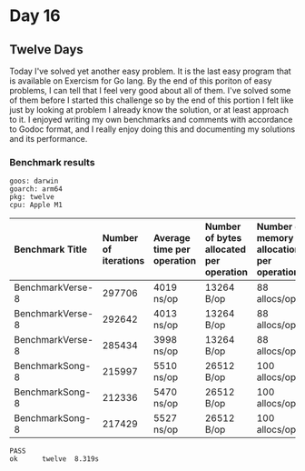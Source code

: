 # Day 16

## Twelve Days

Today I've solved yet another easy problem. It is the last easy program that is
available on Exercism for Go lang. By the end of this poriton of easy problems, I
can tell that I feel very good about all of them. I've solved some of them before I
started this challenge so by the end of this portion I felt like just by looking at
problem I already know the solution, or at least approach to it. I enjoyed writing
my own benchmarks and comments with accordance to Godoc format, and I really
enjoy doing this and documenting my solutions and its performance.

### Benchmark results

```shell
goos: darwin
goarch: arm64
pkg: twelve
cpu: Apple M1
```

|Benchmark Title|Number of iterations|Average time per operation|Number of bytes allocated per operation|Number of memory allocations per operation
|:---|:---|:---|:---|:---
|BenchmarkVerse-8          |297706              |4019 ns/op           |13264 B/op         |88 allocs/op
|BenchmarkVerse-8          |292642              |4013 ns/op           |13264 B/op         |88 allocs/op
|BenchmarkVerse-8          |285434              |3998 ns/op           |13264 B/op         |88 allocs/op
|BenchmarkSong-8           |215997              |5510 ns/op           |26512 B/op        |100 allocs/op
|BenchmarkSong-8           |212336              |5470 ns/op           |26512 B/op        |100 allocs/op
|BenchmarkSong-8           |217429              |5527 ns/op           |26512 B/op        |100 allocs/op

```shell
PASS
ok      twelve  8.319s
```

